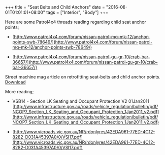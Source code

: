 +++
title = "Seat Belts and Child Anchors"
date = "2016-08-01T01:01:01+08:00"
tags = ["Interior", "Body"]
+++

Here are some Patrol4x4 threads reading regarding child seat anchor points;

*   [http://www.patrol4x4.com/forum/nissan-patrol-mq-mk-12/anchor-points-swb-78649/](http://www.patrol4x4.com/forum/nissan-patrol-mq-mk-12/anchor-points-swb-78649/)

*   [http://www.patrol4x4.com/forum/nissan-patrol-gu-gr-10/crab-bar-36657/](http://www.patrol4x4.com/forum/nissan-patrol-gu-gr-10/crab-bar-36657/)

Street machine mag article on retrofitting seat-belts and child anchor points. [Download][File: 1]

More reading;

*   VSB14 - Section LK Seating and Occupant Protection V2 01Jan2011 [http://www.infrastructure.gov.au/roads/vehicle_regulation/bulletin/pdf/NCOP7_Section_LK_Seating_and_Occupant_Protection_1Jan2011_v2.pdf](http://www.infrastructure.gov.au/roads/vehicle_regulation/bulletin/pdf/NCOP7_Section_LK_Seating_and_Occupant_Protection_1Jan2011_v2.pdf)

*   [http://www.vicroads.vic.gov.au/NR/rdonlyres/42EDA961-77ED-4C12-8282-D031A45397A0/0/VSI17.pdf](http://www.vicroads.vic.gov.au/NR/rdonlyres/42EDA961-77ED-4C12-8282-D031A45397A0/0/VSI17.pdf)



[File: 1]: /wiki/interior/seat-belts-and-child-anchors/street-machine-seat-belt-article.pdf
